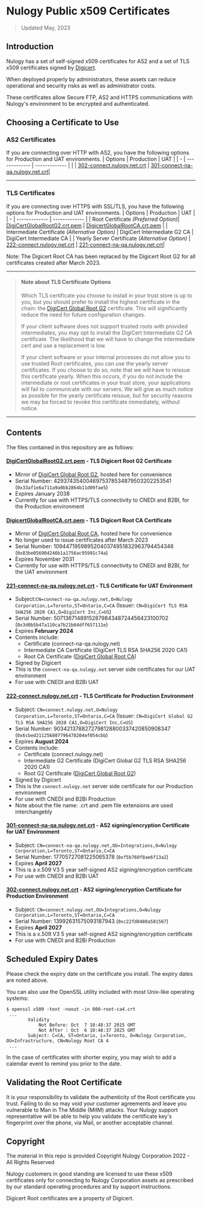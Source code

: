 # Nulogy Public x509 Certificates

> Updated May, 2023

## Introduction

Nulogy has a set of self-signed x509 certificates for AS2 and a set of TLS x509 certificates signed by [Digicert](https://www.digicert.com/kb/digicert-root-certificates.htm). 

When deployed properly by administrators, these assets can reduce operational and security risks as well as administrator costs.

These certificates allow Secure FTP, AS2 and HTTPS communications with Nulogy's environment to be encrypted and authenticated.

## Choosing a Certificate to Use

### AS2 Certificates

If you are connecting over HTTP with AS2, you have the following options for Production and UAT environments.
| Options  | Production  | UAT |
| - | ------------- | ------------- |
| | [302-connect.nulogy.net.crt](302-connect.nulogy.net.crt) | [301-connect-na-qa.nulogy.net.crt](301-connect-na-qa.nulogy.net.crt)|

---
### TLS Certificates

If you are connecting over HTTPS with SSL/TLS, you have the following options for Production and UAT environments.
| Options  | Production  | UAT |
| - | ------------- | ------------- |
| Root Certificate *(Preferred Option)*| [DigiCertGlobalRootG2.crt.pem](DigiCertGlobalRootG2.crt.pem) | [DigicertGlobalRootCA.crt.pem](DigicertGlobalRootCA.crt.pem)   |
| Intermediate Certificate *(Alternative Option)* | DigiCert Intermediate G2 CA  | DigiCert Intermediate CA  |
| Yearly Server Certificate *(Alternative Option)* | [222-connect.nulogy.net.crt](222-connect.nulogy.net.pem) | [221-connect-na-qa.nulogy.net.crt](221-connect-na-qa.nulogy.net.crt)|

Note: The Digicert Root CA has been replaced by the Digicert Root G2 for all certificates created after March 2023.

---
> #### Note about TLS Certificate Options
>
> Which TLS certificate you choose to install in your trust store is up to you, but you should prefer to install the highest certificate in the chain: the [DigiCert Global Root G2](#digicertglobalrootcacrtpem---tls-digicert-root-ca-certificate) certificate. This will significantly reduce the need for future configuration changes.
>
> If your client software does not support trusted roots with provided intermediates, you may opt to install the DigiCert Intermediate G2 CA certificate. The likelihood that we will have to change the intermediate cert and use a replacement is low.
>
> If your client software or your internal processes do not allow you to use trusted Root certificates, you can use the yearly server certificates. If you choose to do so, note that we will have to reissue this certificate yearly. When this occurs, if you do not include the intermediate or root certificates in your trust store, your applications will fail to communicate with our servers. We will give as much notice as possible for the yearly certificate reissue, but for security reasons we may be forced to revoke this certificate immediately, without notice.

---
## Contents

The files contained in this repository are as follows:

#### [DigiCertGlobalRootG2.crt.pem](DigiCertGlobalRootG2.crt.pem) - TLS Digicert Root G2 Certificate 
- Mirror of [DigiCert Global Root G2](https://www.digicert.com/kb/digicert-root-certificates.htm#:~:text=03%3A3A%3AF1%3AE6%3AA7%3A11%3AA9%3AA0%3ABB%3A28%3A64%3AB1%3A1D%3A09%3AFA%3AE5), hosted here for convenience
- Serial Number: 4293743540046975378534879503202253541 (`0x33af1e6a711a9a0bb2864b11d09fae5`)
- Expires January 2038
- Currently for use with HTTPS/TLS connectivity to CNEDI and B2BI, for the Production environment

#### [DigicertGlobalRootCA.crt.pem](DigicertGlobalRootCA.crt.pem) - TLS Digicert Root CA Certificate
- Mirror of [DigiCert Global Root CA](https://www.digicert.com/kb/digicert-root-certificates.htm#:~:text=08%3A3B%3AE0%3A56%3A90%3A42%3A46%3AB1%3AA1%3A75%3A6A%3AC9%3A59%3A91%3AC7%3A4A), hosted here for convenience
- No longer used to issue certificates after March 2023
- Serial Number: 10944719598952040374951832963794454346 (`0x83be056904246b1a1756ac95991c74a`)
- Expires November 2031
- Currently for use with HTTPS/TLS connectivity to CNEDI and B2BI, for the UAT environment

#### [221-connect-na-qa.nulogy.net.crt](221-connect-na-qa.nulogy.net.crt) - TLS Certificate for UAT Environment

- Subject:`CN=connect-na-qa.nulogy.net,O=Nulogy Corporation,L=Toronto,ST=Ontario,C=CA` (Issuer: `CN=DigiCert TLS RSA SHA256 2020 CA1,O=DigiCert Inc,C=US`)
- Serial Number: 5071367148915287984348724456423100702 (`0x3d0b5b47a110ca7b21b04dff657111e`)
- Expires **February 2024**
- Contents include:
  - Certificate (connect-na-qa.nulogy.net)
  - Intermediate CA Certificate (DigiCert TLS RSA SHA256 2020 CA1)
  - Root CA Certificate ([DigiCert Global Root CA](#digicertglobalrootcacrtpem---tls-digicert-root-ca-certificate))
- Signed by Digicert
- This is the `connect-na-qa.nulogy.net` server side certificates for our UAT environment
- For use with CNEDI and B2Bi UAT

#### [222-connect.nulogy.net.crt](222-connect.nulogy.net.pem) - TLS Certificate for Production Environment

- Subject: `CN=connect.nulogy.net,O=Nulogy Corporation,L=Toronto,ST=Ontario,C=CA` (Issuer: `CN=DigiCert Global G2 TLS RSA SHA256 2020 CA1,O=DigiCert Inc,C=US`)
- Serial Number: 9034213788272798128800337420850908347 (`0x6cbed211256807796478204ef054cbb`)
- Expires **August 2024**
- Contents include:
  - Certificate (connect.nulogy.net)
  - Intermediate G2 Certificate (DigiCert Global G2 TLS RSA SHA256 2020 CA1)
  - Root G2 Certificate ([DigiCert Global Root G2](#digicertglobalrootg2crtpem---tls-digicert-root-g2-certificate))
- Signed by Digicert
- This is the `connect.nulogy.net` server side certificate for our Production environment
- For use with CNEDI and B2Bi Production
- Note about the file name: .crt and .pem file extensions are used interchangebly

#### [301-connect-na-qa.nulogy.net.crt](301-connect-na-qa.nulogy.net.crt) - AS2 signing/encryption Certificate for UAT Environment

- Subject: `CN=connect-na-qa.nulogy.net,OU=Integrations,O=Nulogy Corporation,L=Toronto,ST=Ontario,C=CA`
- Serial Number: 17705727081225065378 (`0xf5b760f8ae6f13a2`)
- Expires **April 2027**
- This is a x.509 V3 5 year self-signed AS2 signing/encryption certificate
- For use with CNEDI and B2Bi UAT

#### [302-connect.nulogy.net.crt](302-connect.nulogy.net.crt) - AS2 signing/encryption Certificate for Production Environment

- Subject: `CN=connect.nulogy.net,OU=Integrations,O=Nulogy Corporation,L=Toronto,ST=Ontario,C=CA`
- Serial Number: 13992631575093187943 (`0xc22fd0480a581567`)
- Expires **April 2027**
- This is a x.509 V3 5 year self-signed AS2 signing/encryption certificate
- For use with CNEDI and B2Bi Production

## Scheduled Expiry Dates

Please check the expiry date on the certificate you install. The expiry dates are noted above. 

You can also use the OpenSSL utility included with most Unix-like operating systems:
```
$ openssl x509 -text -noout -in 000-root-ca4.crt
 ...
        Validity
            Not Before: Oct  7 10:48:37 2015 GMT
            Not After : Oct  6 10:48:37 2025 GMT
        Subject: C=CA, ST=Ontario, L=Toronto, O=Nulogy Corporation, OU=Infrastructure, CN=Nulogy Root CA 4
 ...
```

In the case of certificates with shorter expiry, you may wish to add a calendar event to remind you prior to the date.

## Validating the Root Certificate

It is your responsibility to validate the authenticity of the Root certificate you trust.
Failing to do so may void your customer agreements and leave you vulnerable to Man in The Middle (MitM) attacks.
Your Nulogy support representative will be able to help you validate the certificate key's fingerprint over the phone, via Mail, or another acceptable channel.

## Copyright

The material in this repo is provided Copyright Nulogy Corporation 2022 - All Rights Reserved

Nulogy customers in good standing are licensed to use these x509 certificates only for connecting to Nulogy Corporation assets as prescribed by our standard operating procedures and by support instructions.

Digicert Root certificates are a property of Digicert.
